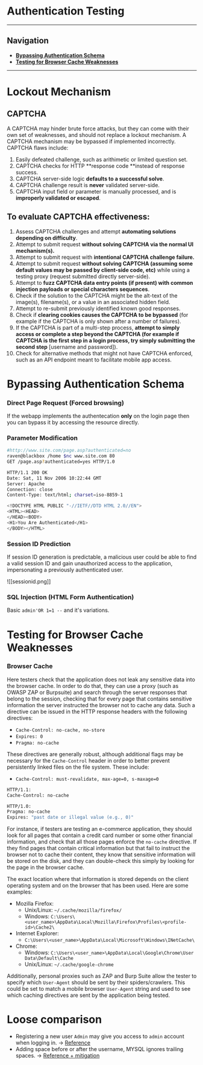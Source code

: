 # Authentication Testing
---
## Navigation
- **[Bypassing Authentication Schema](#Bypassing%20Authentication%20Schema)**
- **[Testing for Browser Cache Weaknesses](#Testing%20for%20Browser%20Cache%20Weaknesses)**
---
# Lockout Mechanism
##  CAPTCHA
A CAPTCHA may hinder brute force attacks, but they can come with their own set of weaknesses, and should not replace a lockout mechanism. A CAPTCHA mechanism may be bypassed if implemented incorrectly. CAPTCHA flaws include:
1.  Easily defeated challenge, such as arithimetic or limited question set.
2.  CAPTCHA checks for HTTP **response code **instead of response success.
3.  CAPTCHA server-side logic **defaults to a successful solve**.
4.  CAPTCHA challenge result is **never** validated server-side.
5.  CAPTCHA input field or parameter is manually processed, and is **improperly validated or escaped**.

## To evaluate CAPTCHA effectiveness:
1.  Assess CAPTCHA challenges and attempt **automating solutions depending on difficulty**.
2.  Attempt to submit request **without solving CAPTCHA via the normal UI mechanism(s).**
3.  Attempt to submit request with **intentional CAPTCHA challenge failure.**
4.  Attempt to submit request **without solving CAPTCHA (assuming some default values may be passed by client-side code, etc)** while using a testing proxy (request submitted directly server-side).
5.  Attempt to **fuzz CAPTCHA data entry points (if present) with common injection payloads or special characters sequences**.
6.  Check if the solution to the CAPTCHA might be the alt-text of the image(s), filename(s), or a value in an associated hidden field.
7.  Attempt to re-submit previously identified known good responses.
8.  Check if **clearing cookies causes the CAPTCHA to be bypassed** (for example if the CAPTCHA is only shown after a number of failures).
9.  If the CAPTCHA is part of a multi-step process, **attempt to simply access or complete a step beyond the CAPTCHA (for example if CAPTCHA is the first step in a login process, try simply submitting the second step** [username and password]).
10.  Check for alternative methods that might not have CAPTCHA enforced, such as an API endpoint meant to facilitate mobile app access.

# Bypassing Authentication Schema
### Direct Page Request (Forced browsing)
If the webapp implements  the authentecation  **only** on the login page then you can bypass it by accessing the resource directly.
### Parameter Modification
```bash
#http://www.site.com/page.asp?authenticated=no
raven@blackbox /home $nc www.site.com 80
GET /page.asp?authenticated=yes HTTP/1.0

HTTP/1.1 200 OK
Date: Sat, 11 Nov 2006 10:22:44 GMT
Server: Apache
Connection: close
Content-Type: text/html; charset=iso-8859-1

<!DOCTYPE HTML PUBLIC "-//IETF//DTD HTML 2.0//EN">
<HTML><HEAD>
</HEAD><BODY>
<H1>You Are Authenticated</H1>
</BODY></HTML>
```
### Session ID Prediction
If session ID generation is predictable, a malicious user could be able to find a valid session ID and gain unauthorized access to the application, impersonating a previously authenticated user.

![[sessionid.png]]

### SQL Injection (HTML Form Authentication)
Basic `admin'OR 1=1 --` and it's variations.

# Testing for Browser Cache Weaknesses
### Browser Cache
Here testers check that the application does not leak any sensitive data into the browser cache. In order to do that, they can use a proxy (such as OWASP ZAP or Burpsuite) and search through the server responses that belong to the session, checking that for every page that contains sensitive information the server instructed the browser not to cache any data. Such a directive can be issued in the HTTP response headers with the following directives:

-   `Cache-Control: no-cache, no-store`
-   `Expires: 0`
-   `Pragma: no-cache`

These directives are generally robust, although additional flags may be necessary for the `Cache-Control` header in order to better prevent persistently linked files on the file system. These include:

-   `Cache-Control: must-revalidate, max-age=0, s-maxage=0`

```bash
HTTP/1.1:
Cache-Control: no-cache
```

```bash
HTTP/1.0:
Pragma: no-cache
Expires: "past date or illegal value (e.g., 0)"
```
For instance, if testers are testing an e-commerce application, they should look for all pages that contain a credit card number or some other financial information, and check that all those pages enforce the `no-cache` directive. If they find pages that contain critical information but that fail to instruct the browser not to cache their content, they know that sensitive information will be stored on the disk, and they can double-check this simply by looking for the page in the browser cache.

The exact location where that information is stored depends on the client operating system and on the browser that has been used. Here are some examples:

-   Mozilla Firefox:
    -   Unix/Linux: `~/.cache/mozilla/firefox/`
    -   Windows: `C:\Users\<user_name>\AppData\Local\Mozilla\Firefox\Profiles\<profile-id>\Cache2\`
-   Internet Explorer:
    -   `C:\Users\<user_name>\AppData\Local\Microsoft\Windows\INetCache\`
-   Chrome:
    -   Windows: `C:\Users\<user_name>\AppData\Local\Google\Chrome\User Data\Default\Cache`
    -   Unix/Linux: `~/.cache/google-chrome`

Additionally, personal proxies such as ZAP and Burp Suite allow the tester to specify which `User-Agent` should be sent by their spiders/crawlers. This could be set to match a mobile browser `User-Agent` string and used to see which caching directives are sent by the application being tested.

# Loose comparison
- Registering a new user `Admin` may give you access to `admin` account when logging in. -> [Reference](https://pentesterlab.com/exercises/authe_03/course) 
- Adding space before or after the username, MYSQL ignores trailing spaces. -> [Reference + mitigation](https://pentesterlab.com/exercises/authe_04/course)
